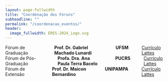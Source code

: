 ```yaml
---
layout: page-fullwidth
title: "Coordenação dos Fóruns"
subheadline: ""
permalink: "/coordenacao_eventos/"
header:
  image_fullwidth: ERES-2024_Logo.svg
---
```


<div class="row">
	<div class="small-12 large-4 columns">
        Fórum de Graduação<br>
			<img src="{{ site.urlimg }}/gabriel.jpg" alt=""><br>
			<b>Prof. Dr. Gabriel Machado Lunardi</b><br>
			<b>UFSM</b><br>
			<a href="http://lattes.cnpq.br/4632931567721071" target="_blank">Currículo Lattes</a>
  </div>
  <div class="small-12 large-4 columns">
        Fórum de Pós-Graduação<br>
			<img src="{{ site.urlimg }}/bacelo.gif" alt=""><br>
			<b>Profa. Dra. Ana Paula Terra Bacelo</b><br>
		    <b>PUCRS</b><br>
			<a href="http://lattes.cnpq.br/5975016180594017" target="_blank">Currículo Lattes</a>
  </div>
  <div class="small-12 large-4 columns">
        Fórum de Extensão<br>
			<img src="{{ site.urlimg }}/silveira.gif" alt=""><br>
			<b>Prof. Dr. Maicon Bernardino</b><br>
			<b>UNIPAMPA</b><br>
			<a href="http://lattes.cnpq.br/0523166822363498" target="_blank">Currículo Lattes</a>
  </div>  
</div>
